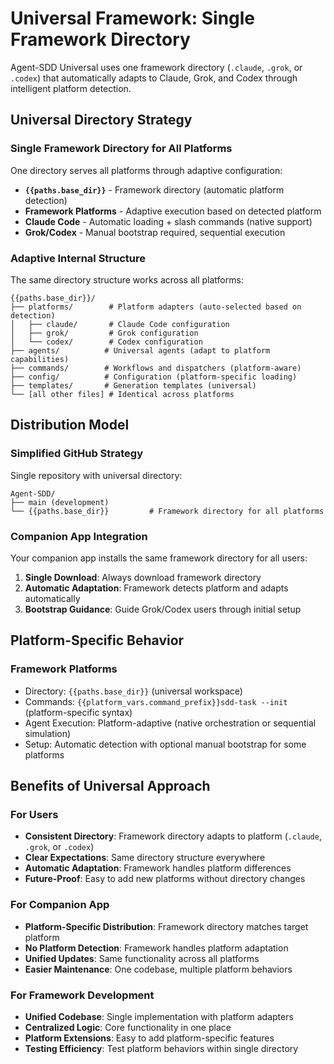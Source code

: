 # Universal Framework: Single Framework Directory

Agent-SDD Universal uses one framework directory (`.claude`, `.grok`, or `.codex`) that automatically adapts to Claude, Grok, and Codex through intelligent platform detection.

## Universal Directory Strategy

### Single Framework Directory for All Platforms
One directory serves all platforms through adaptive configuration:

- **`{{paths.base_dir}}`** - Framework directory (automatic platform detection)
- **Framework Platforms** - Adaptive execution based on detected platform
- **Claude Code** - Automatic loading + slash commands (native support)
- **Grok/Codex** - Manual bootstrap required, sequential execution

### Adaptive Internal Structure
The same directory structure works across all platforms:

```
{{paths.base_dir}}/
├── platforms/        # Platform adapters (auto-selected based on detection)
│   ├── claude/       # Claude Code configuration
│   ├── grok/         # Grok configuration
│   └── codex/        # Codex configuration
├── agents/          # Universal agents (adapt to platform capabilities)
├── commands/        # Workflows and dispatchers (platform-aware)
├── config/          # Configuration (platform-specific loading)
├── templates/       # Generation templates (universal)
└── [all other files] # Identical across platforms
```

## Distribution Model

### Simplified GitHub Strategy
Single repository with universal directory:

```
Agent-SDD/
├── main (development)
└── {{paths.base_dir}}         # Framework directory for all platforms
```

### Companion App Integration
Your companion app installs the same framework directory for all users:

1. **Single Download**: Always download framework directory
2. **Automatic Adaptation**: Framework detects platform and adapts automatically  
3. **Bootstrap Guidance**: Guide Grok/Codex users through initial setup

## Platform-Specific Behavior

### Framework Platforms
- Directory: `{{paths.base_dir}}` (universal workspace)
- Commands: `{{platform_vars.command_prefix}}sdd-task --init` (platform-specific syntax)
- Agent Execution: Platform-adaptive (native orchestration or sequential simulation)
- Setup: Automatic detection with optional manual bootstrap for some platforms

## Benefits of Universal Approach

### For Users
- **Consistent Directory**: Framework directory adapts to platform (`.claude`, `.grok`, or `.codex`)
- **Clear Expectations**: Same directory structure everywhere
- **Automatic Adaptation**: Framework handles platform differences
- **Future-Proof**: Easy to add new platforms without directory changes

### For Companion App
- **Platform-Specific Distribution**: Framework directory matches target platform
- **No Platform Detection**: Framework handles platform adaptation
- **Unified Updates**: Same functionality across all platforms
- **Easier Maintenance**: One codebase, multiple platform behaviors

### For Framework Development
- **Unified Codebase**: Single implementation with platform adapters
- **Centralized Logic**: Core functionality in one place
- **Platform Extensions**: Easy to add platform-specific features
- **Testing Efficiency**: Test platform behaviors within single directory
